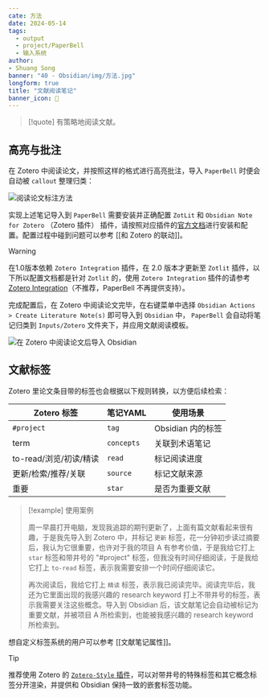 ```yaml
---
cate: 方法
date: 2024-05-14
tags:
  - output
  - project/PaperBell
  - 输入系统
author:
- Shuang Song
banner: "40 - Obsidian/img/方法.jpg"
longform: true
title: "文献阅读笔记"
banner_icon: 🧭
---
```


> [!quote]
> 有策略地阅读文献。

## 高亮与批注

在 Zotero 中阅读论文，并按照这样的格式进行高亮批注，导入 `PaperBell` 时便会自动被 `callout` 整理归类：

![阅读论文标注方法](https://songshgeo-picgo-1302043007.cos.ap-beijing.myqcloud.com/uPic/CleanShot%202025-01-21%20at%2012.19.14@2x.png)

实现上述笔记导入到 `PaperBell` 需要安装并正确配置 `ZotLit` 和 `Obsidian Note for Zotero` （Zotero 插件） 插件，请按照对应插件的[官方文档](https://zotlit.aidenlx.top/zh-CN/getting-started/install)进行安装和配置。配置过程中碰到问题可以参考 [[和 Zotero 的联动]]。

> [!warning]
> 在1.0版本依赖 `Zotero Integration` 插件，在 2.0 版本才更新至 `Zotlit` 插件，以下所以配置文档都是针对 `Zotlit` 的，使用 `Zotero Integration` 插件的请参考 [Zotero Integration](https://github.com/mgmeyers/obsidian-zotero-integration)（不推荐，PaperBell 不再提供支持）。

完成配置后，在 Zotero 中阅读论文完毕，在右键菜单中选择 `Obsidian Actions > Create Literature Note(s)` 即可导入到 `Obsidian` 中， `PaperBell` 会自动将笔记归类到 `Inputs/Zotero` 文件夹下，并应用文献阅读模板。

![在 Zotero 中阅读论文后导入 Obsidian](https://songshgeo-picgo-1302043007.cos.ap-beijing.myqcloud.com/uPic/CleanShot%202025-01-21%20at%2012.39.58@2x.png)

## 文献标签

Zotero 里论文条目带的标签也会根据以下规则转换，以方便后续检索：

| Zotero 标签        | 笔记YAML     | 使用场景          |
| ---------------- | ---------- | ------------- |
| `#project`       | `tag`      | Obsidian 内的标签 |
| term             | `concepts` | 关联到术语笔记       |
| to-read/浏览/初读/精读 | `read`     | 标记阅读进度        |
| 更新/检索/推荐/关联      | `source`   | 标记文献来源        |
| 重要               | `star`     | 是否为重要文献       |

> [!example] 使用案例
>
> 周一早晨打开电脑，发现我追踪的期刊更新了，上面有篇文献看起来很有趣，于是我先导入到 Zotero 中，并标记 `更新` 标签，花一分钟初步读过摘要后，我认为它很重要，也许对于我的项目 A 有参考价值，于是我给它打上 `star` 标签和带井号的 "#project" 标签，但我没有时间仔细阅读，于是我给它打上 `to-read` 标签，表示我需要安排一个时间仔细阅读它。
>
> 再次阅读后，我给它打上 `精读` 标签，表示我已阅读完毕。阅读完毕后，我还为它里面出现的我感兴趣的 research keyword 打上不带井号的标签，表示我需要关注这些概念。导入到 Obsidian 后，该文献笔记会自动被标记为重要文献，并被项目 A 所检索到，也能被我感兴趣的 research keyword 所检索到。

想自定义标签系统的用户可以参考 [[文献笔记属性]]。

> [!tip]
> 推荐使用 Zotero 的 [`Zotero-Style` 插件](https://github.com/MuiseDestiny/zotero-style)，可以对带井号的特殊标签和其它概念标签分开渲染，并提供和 Obsidian 保持一致的嵌套标签功能。
